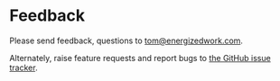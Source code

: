 # Feedback

Please send feedback, questions to [tom@energizedwork.com](mailto:tom@energizedwork.com).

Alternately, raise feature requests and report bugs to [the GitHub issue tracker](https://github.com/tomdcc/sham/issues).

